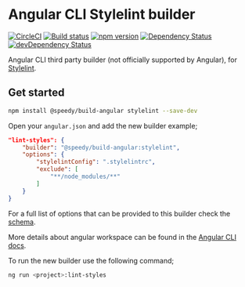 
# Angular CLI Stylelint builder

[![CircleCI](https://circleci.com/gh/alan-agius4/speedy-build-angular/tree/master.svg?style=svg)](https://circleci.com/gh/alan-agius4/speedy-build-angular/tree/master)
[![Build status](https://ci.appveyor.com/api/projects/status/opl22djxtn8vep9q?svg=true)](https://ci.appveyor.com/project/alan-agius4/speedy-build-angular)
[![npm version](https://img.shields.io/npm/v/@speedy/build-angular.svg)](https://www.npmjs.com/package/@speedy/build-angular)
[![Dependency Status](https://img.shields.io/david/alan-agius4/speedy-build-angular.svg?style=flat-square)](https://david-dm.org/alan-agius4/speedy-build-angular)
[![devDependency Status](https://img.shields.io/david/dev/alan-agius4/speedy-build-angular.svg?style=flat-square)](https://david-dm.org/alan-agius4/speedy-build-angular?type=dev)

Angular CLI third party builder (not officially supported by Angular), for [Stylelint](https://github.com/stylelint/stylelint).

## Get started

```bash
npm install @speedy/build-angular stylelint --save-dev
```

Open your `angular.json` and add the new builder example;

```json
"lint-styles": {
    "builder": "@speedy/build-angular:stylelint",
    "options": {
        "stylelintConfig": ".stylelintrc",
        "exclude": [
            "**/node_modules/**"
        ]
    }
}
```

For a full list of options that can be provided to this builder check the [schema](https://github.com/alan-agius4/speedy-build-angular/blob/master/src/schema.json).

More details about angular workspace can be found in the [Angular CLI docs](https://github.com/angular/angular-cli/wiki/angular-workspace).

To run the new builder use the following command;

```bash
ng run <project>:lint-styles
```
